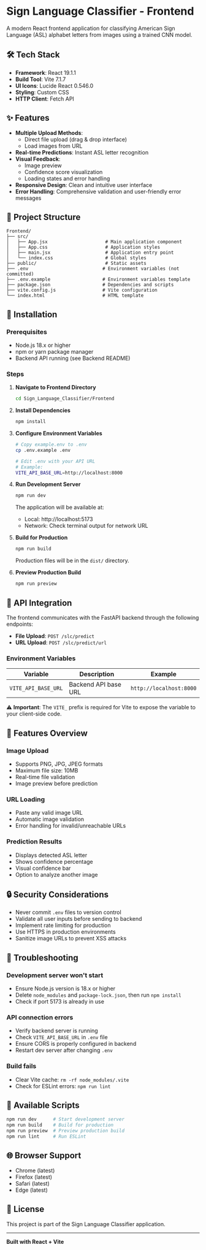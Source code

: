# Sign Language Classifier - Frontend

A modern React frontend application for classifying American Sign Language (ASL) alphabet letters from images using a trained CNN model.

## 🛠 Tech Stack

- **Framework**: React 19.1.1
- **Build Tool**: Vite 7.1.7
- **UI Icons**: Lucide React 0.546.0
- **Styling**: Custom CSS
- **HTTP Client**: Fetch API

## ✨ Features

- **Multiple Upload Methods**: 
  - Direct file upload (drag & drop interface)
  - Load images from URL
- **Real-time Predictions**: Instant ASL letter recognition
- **Visual Feedback**: 
  - Image preview
  - Confidence score visualization
  - Loading states and error handling
- **Responsive Design**: Clean and intuitive user interface
- **Error Handling**: Comprehensive validation and user-friendly error messages

## 📁 Project Structure

```
Frontend/
├── src/
│   ├── App.jsx                     # Main application component
│   ├── App.css                     # Application styles
│   ├── main.jsx                    # Application entry point
│   └── index.css                   # Global styles
├── public/                         # Static assets
├── .env                           # Environment variables (not committed)
├── .env.example                   # Environment variables template
├── package.json                   # Dependencies and scripts
├── vite.config.js                 # Vite configuration
└── index.html                     # HTML template
```

## 🚀 Installation

### Prerequisites
- Node.js 18.x or higher
- npm or yarn package manager
- Backend API running (see Backend README)

### Steps

1. **Navigate to Frontend Directory**
   ```bash
   cd Sign_Language_Classifier/Frontend
   ```

2. **Install Dependencies**
   ```bash
   npm install
   ```

3. **Configure Environment Variables**
   ```bash
   # Copy example.env to .env
   cp .env.example .env
   
   # Edit .env with your API URL
   # Example:
   VITE_API_BASE_URL=http://localhost:8000
   ```

4. **Run Development Server**
   ```bash
   npm run dev
   ```

   The application will be available at:
   - Local: http://localhost:5173
   - Network: Check terminal output for network URL

5. **Build for Production**
   ```bash
   npm run build
   ```

   Production files will be in the `dist/` directory.

6. **Preview Production Build**
   ```bash
   npm run preview
   ```

## 📡 API Integration

The frontend communicates with the FastAPI backend through the following endpoints:

- **File Upload**: `POST /slc/predict`
- **URL Upload**: `POST /slc/predict/url`

### Environment Variables

| Variable | Description | Example |
|----------|-------------|---------|
| `VITE_API_BASE_URL` | Backend API base URL | `http://localhost:8000` |

⚠️ **Important**: The `VITE_` prefix is required for Vite to expose the variable to your client-side code.

## 🎨 Features Overview

### Image Upload
- Supports PNG, JPG, JPEG formats
- Maximum file size: 10MB
- Real-time file validation
- Image preview before prediction

### URL Loading
- Paste any valid image URL
- Automatic image validation
- Error handling for invalid/unreachable URLs

### Prediction Results
- Displays detected ASL letter
- Shows confidence percentage
- Visual confidence bar
- Option to analyze another image

## 🔒 Security Considerations

- Never commit `.env` files to version control
- Validate all user inputs before sending to backend
- Implement rate limiting for production
- Use HTTPS in production environments
- Sanitize image URLs to prevent XSS attacks

## 🐛 Troubleshooting

### Development server won't start
- Ensure Node.js version is 18.x or higher
- Delete `node_modules` and `package-lock.json`, then run `npm install`
- Check if port 5173 is already in use

### API connection errors
- Verify backend server is running
- Check `VITE_API_BASE_URL` in `.env` file
- Ensure CORS is properly configured in backend
- Restart dev server after changing `.env`

### Build fails
- Clear Vite cache: `rm -rf node_modules/.vite`
- Check for ESLint errors: `npm run lint`

## 📝 Available Scripts

```bash
npm run dev      # Start development server
npm run build    # Build for production
npm run preview  # Preview production build
npm run lint     # Run ESLint
```

## 🌐 Browser Support

- Chrome (latest)
- Firefox (latest)
- Safari (latest)
- Edge (latest)

## 📄 License

This project is part of the Sign Language Classifier application.

---

**Built with React + Vite**
